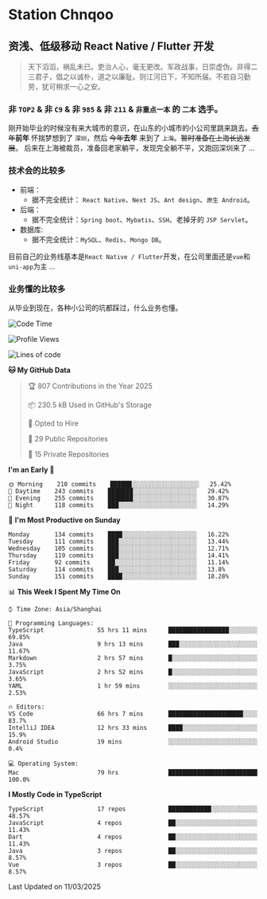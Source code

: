 # Station Chnqoo

## 资浅、低级移动 React Native / Flutter 开发

> 天下滔滔，祸乱未已。吏治人心，毫无更改。军政战事，日崇虚伪。非得二三君子，倡之以诚朴，道之以廉耻。则江河日下，不知所届。不若自习勤劳，犹可稍求一心之安。

### 非 `TOP2` & 非 `C9` & 非 `985` & 非 `211` & `非重点一本` 的 `二本` 选手。

刚开始毕业的时候没有来大城市的意识，在山东的小城市的小公司里跳来跳去。~~去年~~**前年** 怀揣梦想到了 `深圳`，然后 ~~今年~~**去年** 来到了 `上海`。~~暂时准备在上海长远发展~~。
后来在上海被裁员，准备回老家躺平，发现完全躺不平，又跑回深圳来了 ...

### 技术会的比较多

- 前端：
  - 据不完全统计： `React Native`、`Next JS`、`Ant design`、`原生 Android`。
- 后端：
  - 据不完全统计：`Spring boot`、`Mybatis`、`SSH`、老掉牙的 `JSP Servlet`。
- 数据库:
  - 据不完全统计：`MySQL`、`Redis`、`Mongo DB`。

目前自己的业务线基本是`React Native / Flutter`开发，在公司里面还是`vue`和`uni-app`为主 ...

### 业务懂的比较多

从毕业到现在，各种小公司的坑都踩过，什么业务也懂。

<!--START_SECTION:waka-->
![Code Time](http://img.shields.io/badge/Code%20Time-7%2C922%20hrs%2027%20mins-blue)

![Profile Views](http://img.shields.io/badge/Profile%20Views-7-blue)

![Lines of code](https://img.shields.io/badge/From%20Hello%20World%20I%27ve%20Written-304%20Thousand%20lines%20of%20code-blue)

**🐱 My GitHub Data** 

> 🏆 807 Contributions in the Year 2025
 > 
> 📦 230.5 kB Used in GitHub's Storage 
 > 
> 💼 Opted to Hire
 > 
> 📜 29 Public Repositories 
 > 
> 🔑 15 Private Repositories  
 > 
**I'm an Early 🐤** 

```text
🌞 Morning    210 commits    ██████░░░░░░░░░░░░░░░░░░░   25.42% 
🌆 Daytime    243 commits    ███████░░░░░░░░░░░░░░░░░░   29.42% 
🌃 Evening    255 commits    ███████░░░░░░░░░░░░░░░░░░   30.87% 
🌙 Night      118 commits    ███░░░░░░░░░░░░░░░░░░░░░░   14.29%

```
📅 **I'm Most Productive on Sunday** 

```text
Monday       134 commits    ████░░░░░░░░░░░░░░░░░░░░░   16.22% 
Tuesday      111 commits    ███░░░░░░░░░░░░░░░░░░░░░░   13.44% 
Wednesday    105 commits    ███░░░░░░░░░░░░░░░░░░░░░░   12.71% 
Thursday     119 commits    ███░░░░░░░░░░░░░░░░░░░░░░   14.41% 
Friday       92 commits     ██░░░░░░░░░░░░░░░░░░░░░░░   11.14% 
Saturday     114 commits    ███░░░░░░░░░░░░░░░░░░░░░░   13.8% 
Sunday       151 commits    ████░░░░░░░░░░░░░░░░░░░░░   18.28%

```


📊 **This Week I Spent My Time On** 

```text
⌚︎ Time Zone: Asia/Shanghai

💬 Programming Languages: 
TypeScript               55 hrs 11 mins      █████████████████░░░░░░░░   69.85% 
Java                     9 hrs 13 mins       ███░░░░░░░░░░░░░░░░░░░░░░   11.67% 
Markdown                 2 hrs 57 mins       █░░░░░░░░░░░░░░░░░░░░░░░░   3.75% 
JavaScript               2 hrs 52 mins       █░░░░░░░░░░░░░░░░░░░░░░░░   3.65% 
YAML                     1 hr 59 mins        ░░░░░░░░░░░░░░░░░░░░░░░░░   2.53%

🔥 Editors: 
VS Code                  66 hrs 7 mins       █████████████████████░░░░   83.7% 
IntelliJ IDEA            12 hrs 33 mins      ████░░░░░░░░░░░░░░░░░░░░░   15.9% 
Android Studio           19 mins             ░░░░░░░░░░░░░░░░░░░░░░░░░   0.4%

💻 Operating System: 
Mac                      79 hrs              █████████████████████████   100.0%

```

**I Mostly Code in TypeScript** 

```text
TypeScript               17 repos            ████████████░░░░░░░░░░░░░   48.57% 
JavaScript               4 repos             ██░░░░░░░░░░░░░░░░░░░░░░░   11.43% 
Dart                     4 repos             ██░░░░░░░░░░░░░░░░░░░░░░░   11.43% 
Java                     3 repos             ██░░░░░░░░░░░░░░░░░░░░░░░   8.57% 
Vue                      3 repos             ██░░░░░░░░░░░░░░░░░░░░░░░   8.57%

```



 Last Updated on 11/03/2025
<!--END_SECTION:waka-->

<!---
ChenqiaoStation/ChenqiaoStation is a ✨ special ✨ repository because its `README.md` (this file) appears on your GitHub profile.
You can click the Preview link to take a look at your changes.
--->
